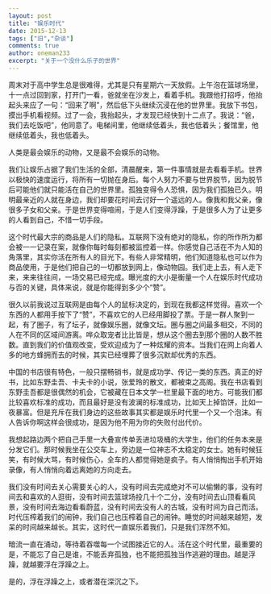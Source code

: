 ```yaml
---
layout: post
title: "娱乐时代"
date: 2015-12-13
tags: ["旧","杂谈"]
comments: true
author: oneman233
excerpt: "关于一个没什么乐子的世界"
---
```


周末对于高中学生总是很难得，尤其是只有星期六一天放假。上午泡在篮球场里，十一点过回到家，打开门一看，爸就坐在沙发上，看着手机。我跟他打招呼，他抬起头来应了一句：“回来了啊”，然后低下头继续沉浸在他的世界里。我放下书包，摸出手机看视频。过了一会，我抬起头，才发现已经快到十二点了。我说：“爸，我们去吃饭吧”，他同意了。电梯间里，他继续低着头，我也低着头；餐馆里，他继续低着头，我也低着头。

人类是最会娱乐的动物，又是最不会娱乐的动物。

我们让娱乐占据了我们生活的全部，清晨醒来，第一件事情就是去看看手机。世界以极快的速度运行，将所有一切抛在身后。每个人努力不要与世界脱节，因为脱节后可能他们就只能活在自己的世界里。孤独变得令人恐惧，因为我们孤独已久。明明最亲近的人就在身边，我们却要花时间去讨好一个遥远的人。像我和我父亲，像很多子女和父亲。于是世界变得喧闹，于是人们变得浮躁，于是很多人为了让更多的人看到自己，不惜一切手段。

这个时代最大宗的商品是人们的隐私。互联网下没有绝对的隐私，你的所作所为都会被一一记录在案，就像你每时每刻都被监控着一样。你感觉自己活在不为人知的角落里，其实你活在所有人的目光下。有些人非常精明，他们知道隐私也可以作为商品使用，于是他们把自己的一切都放到网上，像动物园。我们走上去，有人走下来，来来往往间，一场交易已经完成。曝光度的大小是衡量一个人在娱乐时代成功与否的关键，具体来说，就是你能得到多少个“赞”。

很久以前我说过互联网是由每个人的鼠标决定的，到现在我都这样觉得。喜欢一个东西的人都用手按下了“赞”，不喜欢它的人已经用脚投了票。于是一群人聚到一起，有了圈子，有了坛子，就像娱乐圈，就像文坛。圈与圈之间最多相交，不同的人在不同的区域间游离。哗众取宠者比比皆是，想从这个圈去到那个圈的人数不胜数。直到我们的价值观改变，受欢迎成为了一种炫耀的资本。当我们在网上向着人多的地方蜂拥而去的时候，其实已经埋葬了很多沉默却优秀的东西。

中国的书店很有特色，一般只摆畅销书，就是成功学、传记一类的东西。真正的好书，比如东野圭吾、卡夫卡的小说，张爱玲的散文，都被束之高阁。我在书店看到东野圭吾都是很偶然的机会，它被藏在日本文学一栏里最下面的地方。可能我们都比较喜欢标准的成功，而且最好是没有波澜的标准成功，比如天上掉馅饼，比如一夜暴富。但是充斥在我们身边的这些故事其实都是娱乐时代里一个又一个泡沫。有人告诉你啊这样会很成功，是因为他不用为你的失败付出代价。

我想起路边两个把自己手里一大叠宣传单丢进垃圾桶的大学生，他们的任务本来是分发它们。那时候我坐在公交车上，旁边是一位神志不太稳定的女士。她有时候狂笑，有时候大骂，有时候伤心，全车的人都觉得她是疯子。有人悄悄掏出手机开始录像，有人悄悄向着远离她的方向走去。

我们没有时间去关心需要关心的人，没有时间去完成绝对不可以偷懒的事，没有时间去和喜欢的人逛街，没有时间去篮球场投几十个二分，没有时间去山顶看看风景，没有时间去海边看看蔚蓝，没有时间去没有人的古城，没有时间为自己而活。时代压榨着我们的闹钟，我们自己也压榨着自己的闹钟。睡觉的时间越来越短，发呆的时间越来越长。其实，这时代一直娱乐着我们，只是我们浑然不知。

暗流一直在涌动，等待着吞噬每一个试图接近它的人。活在这个时代里，最重要的是，不能忘了自己是谁，不能丢弃孤独，也不能把孤独当作逃避的理由。越是浮躁，就越要浮在浮躁之上。

是的，浮在浮躁之上，或者潜在深沉之下。